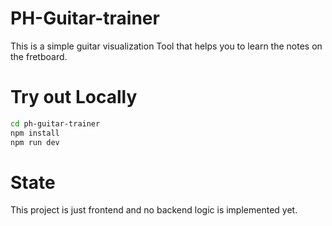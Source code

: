 # PH-Guitar-trainer

This is a simple guitar visualization Tool that helps you to learn the notes on the fretboard.

# Try out Locally

```bash
cd ph-guitar-trainer
npm install
npm run dev
```

# State

This project is just frontend and no backend logic is implemented yet.